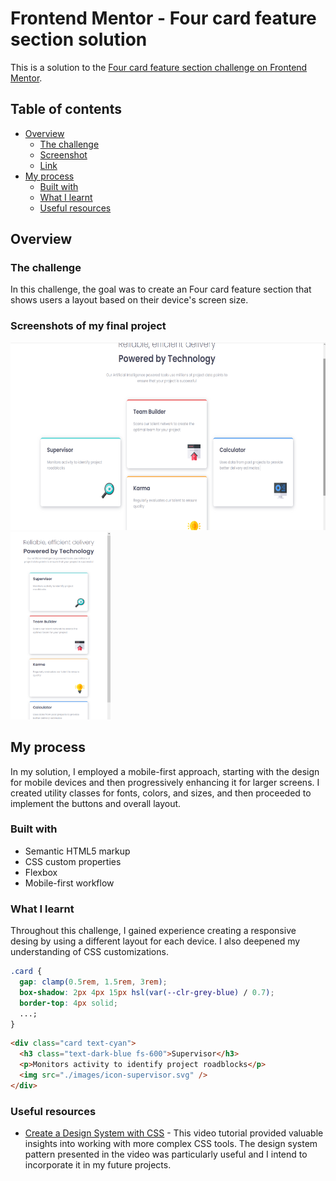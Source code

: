 # Frontend Mentor - Four card feature section solution

This is a solution to the [Four card feature section challenge on Frontend Mentor](https://www.frontendmentor.io/challenges/four-card-feature-section-weK1eFYK).

## Table of contents

- [Overview](#overview)
  - [The challenge](#the-challenge)
  - [Screenshot](#screenshots-of-my-final-project)
  - [Link](#link)
- [My process](#my-process)
  - [Built with](#built-with)
  - [What I learnt](#what-i-learnt)
  - [Useful resources](#useful-resources)

## Overview

### The challenge

In this challenge, the goal was to create an Four card feature section that shows users a layout based on their device's screen size.

### Screenshots of my final project

<span>
<img src="./images/desktop-complete.png" height=300>
<img src="./images/mobile-complete.png" height=300>
</span>

## My process

In my solution, I employed a mobile-first approach, starting with the design for mobile devices and then progressively enhancing it for larger screens. I created utility classes for fonts, colors, and sizes, and then proceeded to implement the buttons and overall layout.

### Built with

- Semantic HTML5 markup
- CSS custom properties
- Flexbox
- Mobile-first workflow

### What I learnt

Throughout this challenge, I gained experience creating a responsive desing by using a different layout for each device. I also deepened my understanding of CSS customizations.

```css
.card {
  gap: clamp(0.5rem, 1.5rem, 3rem);
  box-shadow: 2px 4px 15px hsl(var(--clr-grey-blue) / 0.7);
  border-top: 4px solid;
  ...;
}
```

```html
<div class="card text-cyan">
  <h3 class="text-dark-blue fs-600">Supervisor</h3>
  <p>Monitors activity to identify project roadblocks</p>
  <img src="./images/icon-supervisor.svg" />
</div>
```

### Useful resources

- [Create a Design System with CSS](https://www.youtube.com/watch?v=lRaL-8qZ0mM) - This video tutorial provided valuable insights into working with more complex CSS tools. The design system pattern presented in the video was particularly useful and I intend to incorporate it in my future projects.
